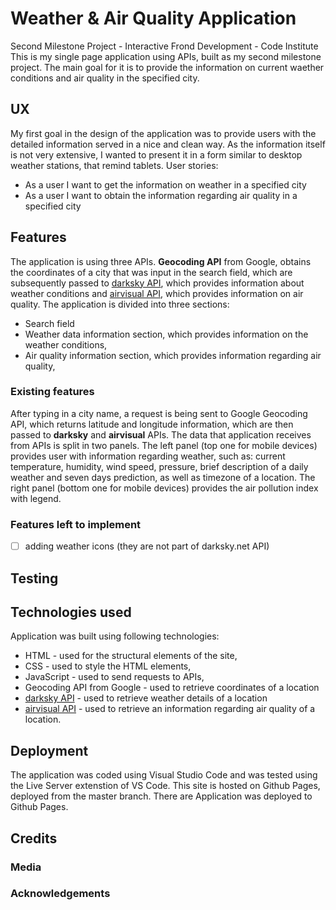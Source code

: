 # Weather & Air Quality Application
Second Milestone Project - Interactive Frond Development - Code Institute
This is my single page application using APIs, built as my second milestone project. The main goal for it is to provide the information on current waether conditions and air quality in the specified city. 
## UX
My first goal in the design of the application was to provide users with the detailed information served in a nice and clean way. As the information itself is not very extensive, I wanted to present it in a form similar to desktop weather stations, that remind tablets.
User stories:
* As a user I want to get the information on weather in a specified city
* As a user I want to obtain the information regarding air quality in a specified city
## Features
The application is using three APIs. **Geocoding API** from Google, obtains the coordinates of a city that was input in the search field, which are subsequently passed to [darksky API](https://darksky.net), which provides information about weather conditions and [airvisual API](https://www.airvisual.com/air-pollution-data-api), which provides information on air quality.
The application is divided into three sections:
* Search field
* Weather data information section, which provides information on the weather conditions,
* Air quality information section, which provides information regarding air quality,
### Existing features
After typing in a city name, a request is being sent to Google Geocoding API, which returns latitude and longitude information, which are then passed to **darksky** and **airvisual** APIs. The data that application receives from APIs is split in two panels. The left panel (top one for mobile devices) provides user with information regarding weather, such as: current temperature, humidity, wind speed, pressure, brief description of a daily weather and seven days prediction, as well as timezone of a location. The right panel (bottom one for mobile devices) provides the air pollution index with legend.
### Features left to implement
- [ ] adding weather icons (they are not part of darksky.net API)
## Testing
## Technologies used
Application was built using following technologies:
* HTML - used for the structural elements of the site,
* CSS - used to style the HTML elements,
* JavaScript - used to send requests to APIs,
* Geocoding API from Google - used to retrieve coordinates of a location
* [darksky API](https://darksky.net) - used to retrieve weather details of a location
* [airvisual API](https://www.airvisual.com/air-pollution-data-api) - used to retrieve an information regarding air quality of a location.
## Deployment
The application was coded using Visual Studio Code and was tested using the Live Server extenstion of VS Code.
This site is hosted on Github Pages, deployed from the master branch. There are
Application was deployed to Github Pages.
## Credits
### Media
### Acknowledgements